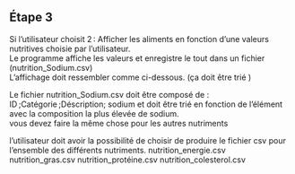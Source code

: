 Étape 3
-
Si l’utilisateur choisit 2 : Afficher les aliments en fonction d’une valeurs nutritives choisie par l’utilisateur.  
Le programme affiche les valeurs  et enregistre le tout dans un fichier (nutrition_Sodium.csv)  
L’affichage doit ressembler comme ci-dessous. (ça doit être trié )   

Le fichier nutrition_Sodium.csv doit être composé de : ID ;Catégorie ;Déscription; sodium et doit être trié en fonction de l’élément avec la composition la plus élevée de sodium.  
vous devez faire la même chose pour les autres nutriments 

l’utilisateur doit avoir la possibilité de choisir de produire le fichier csv pour l’ensemble des différents nutriments. 
nutrition_energie.csv 
nutrition_gras.csv 
nutrition_protéine.csv 
nutrition_colesterol.csv 
 
